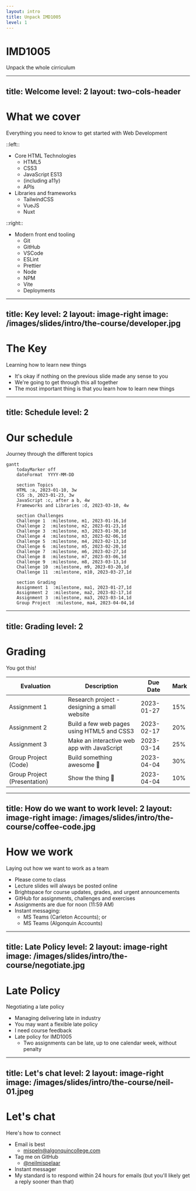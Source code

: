 ```yaml
---
layout: intro
title: Unpack IMD1005
level: 1
---
```


# IMD1005
Unpack the whole cirriculum

<!-- 

Slide notes: 

* So, Web Development is huge 
* And, I'm going to be honest with you, this course is quite large
* We are going to cover a lot of topics
* They're all critical, they're all necessary, and I've tried my best to set everything up so that we follow a logical order to get to where we need to go 

-->

---
title: Welcome
level: 2
layout: two-cols-header
---

# What we cover
Everything you need to know to get started with Web Development

::left::

* Core HTML Technologies
  * HTML5
  * CSS3
  * JavaScript ES13
  * (including a11y)
  * APIs
* Libraries and frameworks
  * TailwindCSS
  * VueJS
  * Nuxt

::right::

* Modern front end tooling
  * Git
  * GitHub
  * VSCode
  * ESLint
  * Prettier
  * Node
  * NPM
  * Vite
  * Deployments


<!-- 

Slide notes: 

* Okay, so here is the list of topics and some of tooling that we are going to cover in the next 13 weeks
* Today we're talking about How the web works
* And in future lessons were going to cover 
  * HTML5 - which is the building blocks of our web pages - how to mark up documents in a compliant way and use all of the sementic tags properly 
  * CSS3 - what we use to style our pages - to be make them really magical with modern CSS
  * and JavaScript - what we use to add important user interactions to our pages
  * We also talk about accessibility (or referred to as "a11y")
  * We'll dive into some modern tech stacks and use libraries like TailwindCSS, VueJS and Nuxt
  * And then we've got a whole list of modern tools that you'll get to use and experiment with. These are the exact same tools you're going to use when you land in industry, so it's really important you get familiar with them now 

-->


---
title: Key
level: 2
layout: image-right
image: /images/slides/intro/the-course/developer.jpg
---

# The Key
Learning how to learn new things

* It's okay if nothing on the previous slide made any sense to you
* We're going to get through this all together
* The most important thing is that you learn how to learn new things

<!-- 

Slide Notes: 

* The only thing that's constant is change in this industry
* Frameworks and tools that were popular 5 years ago are long gone
* And new frameworks and tooling are coming up like weeds 
* You have to be comfortable with change and with learning new things all the time in this industry

-->

---
title: Schedule
level: 2
---

# Our schedule
Journey through the different topics

```mermaid
gantt
    todayMarker off
    dateFormat  YYYY-MM-DD
    
    section Topics
    HTML :a, 2023-01-10, 3w 
    CSS :b, 2023-01-23, 3w 
    JavaScript :c, after a b, 4w
    Frameworks and Libraries :d, 2023-03-10, 4w

    section Challenges
    Challenge 1  :milestone, m1, 2023-01-16,1d
    Challenge 2  :milestone, m2, 2023-01-23,1d
    Challenge 3  :milestone, m3, 2023-01-30,1d
    Challenge 4  :milestone, m3, 2023-02-06,1d
    Challenge 5  :milestone, m4, 2023-02-13,1d
    Challenge 6  :milestone, m5, 2023-02-20,1d
    Challenge 7  :milestone, m6, 2023-02-27,1d
    Challenge 8  :milestone, m7, 2023-03-06,1d
    Challenge 9  :milestone, m8, 2023-03-13,1d
    Challenge 10  :milestone, m9, 2023-03-20,1d
    Challenge 11  :milestone, m10, 2023-03-27,1d

    section Grading
    Assignment 1  :milestone, ma1, 2023-01-27,1d
    Assignment 2  :milestone, ma2, 2023-02-17,1d
    Assignment 3  :milestone, ma3, 2023-03-14,1d
    Group Project  :milestone, ma4, 2023-04-04,1d
```


<!-- 

Slide Notes: 




-->

---
title: Grading
level: 2
---

# Grading
You got this!

|**Evaluation**|**Description**|**Due Date**|**Mark**|
|---|---|---|---|
|Assignment 1|Research project - designing a small website|2023-01-27|15%|
|Assignment 2|Build a few web pages using HTML5 and CSS3|2023-02-17|20%|
|Assignment 3|Make an interactive web app with JavaScript|2023-03-14|25%|
|Group Project (Code)|Build something awesome 🚀|2023-04-04|30%|
|Group Project (Presentation)|Show the thing 👫|2023-04-04|10%|


---
title: How do we want to work
level: 2
layout: image-right
image: /images/slides/intro/the-course/coffee-code.jpg
---

# How we work
Laying out how we want to work as a team

* Please come to class
* Lecture slides will always be posted online
* Brightspace for course updates, grades, and urgent announcements 
* GitHub for assignments, challenges and exercises
* Assignments are due for noon (11:59 AM)
* Instant messaging:
  * MS Teams (Carleton Accounts); or 
  * MS Teams (Algonquin Accounts)

<!-- 

Slide notes: 

* Do we want to use MS Teams with Algonquin or Carleton Accounts?
* Or do we want to use something else like Slack?

-->


---
title: Late Policy
level: 2
layout: image-right
image: /images/slides/intro/the-course/negotiate.jpg
---

# Late Policy
Negotiating a late policy

* Managing delivering late in industry
* You may want a flexible late policy 
* I need course feedback
* Late policy for IMD1005
  * Two assignments can be late, up to one calendar week, without penalty

<!-- 

Slide notes: 

* How to best manage being late in industry
  * Advise as early as possible
  * Determine the severity - how much else will break if you are late
  * What's the liklihood of you actually being late 
  * What are you doing to catch up 
  * Can you even catch up? 
  * How are you mitigating issues down stream 

* The goal is to mimic industry as best as possible 
* The offer 
  * Five (5) feedback forms every two weeks 
  * In exchange for every student obtaining a one week extention option on any of the assignments 
  * Can not be used to delay the group project 
  * Students must inform at least three days (36 hours) prior to the due date of the assignment

-->


---
title: Let's chat
level: 2
layout: image-right
image: /images/slides/intro/the-course/neil-01.jpeg
---

# Let's chat
Here's how to connect

* Email is best
  * mispeln@algonquincollege.com
* Tag me on GitHub
    * [@neilmispelaar](https://github.com/neilmispelaar/)
* Instant messager
* My standard is to respond within 24 hours for emails (but you'll likely get a reply sooner than that)

<!-- 

Slide notes: 



-->
